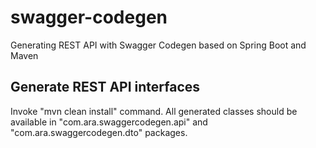 # swagger-codegen
Generating REST API with Swagger Codegen based on Spring Boot and Maven

## Generate REST API interfaces
Invoke "mvn clean install" command. All generated classes should be available in "com.ara.swaggercodegen.api" and "com.ara.swaggercodegen.dto" packages.

